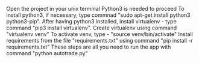 Open the project in your unix terminal
Python3 is needed to proceed
To install python3, if necessary, type commnad "sudo apt-get install python3 python3-pip".
After having python3 installed, install virtualenv - type command "pip3 install virtualenv".
Create virtualenv using command "virtualenv venv"
To activate venv, type - "source venv/bin/activate"
Install requirements from the file "requirements.txt" using command "pip install -r requirements.txt"
These steps are all you need to run the app with command "python autotrade.py"